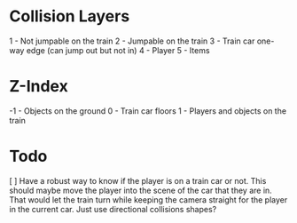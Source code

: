 # Collision Layers

1 - Not jumpable on the train
2 - Jumpable on the train
3 - Train car one-way edge (can jump out but not in)
4 - Player
5 - Items

# Z-Index

-1 - Objects on the ground
 0 - Train car floors
 1 - Players and objects on the train

# Todo

[ ] Have a robust way to know if the player is on a train car or not.
	This should maybe move the player into the scene of the car that they are in. That would let the train turn while keeping the camera straight for the player in the current car.
	Just use directional collisions shapes?
